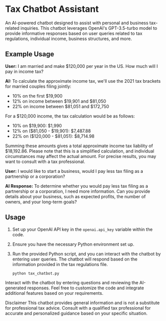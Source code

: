 # Tax Chatbot Assistant

An AI-powered chatbot designed to assist with personal and business tax-related inquiries. This chatbot leverages OpenAI's GPT-3.5-turbo model to provide informative responses based on user queries related to tax regulations, individual income, business structures, and more.

## Example Usage

**User:**
I am married and make $120,000 per year in the US. How much will I pay in income tax?

**AI:**
To calculate the approximate income tax, we'll use the 2021 tax brackets for married couples filing jointly:
- 10% on the first $19,900
- 12% on income between $19,901 and $81,050
- 22% on income between $81,051 and $172,750

For a $120,000 income, the tax calculation would be as follows:
- 10% on $19,900: $1,990
- 12% on ($81,050 - $19,901): $7,487.88
- 22% on ($120,000 - $81,051): $8,714.98

Summing these amounts gives a total approximate income tax liability of $18,192.86. Please note that this is a simplified calculation, and individual circumstances may affect the actual amount. For precise results, you may want to consult with a tax professional.

**User:**
I would like to start a business, would I pay less tax filing as a partnership or a corporation?

**AI Response:**
To determine whether you would pay less tax filing as a partnership or a corporation, I need more information. Can you provide details about your business, such as expected profits, the number of owners, and your long-term goals?

## Usage

1. Set up your OpenAI API key in the `openai.api_key` variable within the code.

2. Ensure you have the necessary Python environment set up.

3. Run the provided Python script, and you can interact with the chatbot by entering user queries. The chatbot will respond based on the information provided in the tax regulations file.

   ```bash
   python tax_chatbot.py
Interact with the chatbot by entering questions and reviewing the AI-generated responses.
Feel free to customize the code and integrate additional features based on your requirements.

Disclaimer
This chatbot provides general information and is not a substitute for professional tax advice. Consult with a qualified tax professional for accurate and personalized guidance based on your specific situation.
